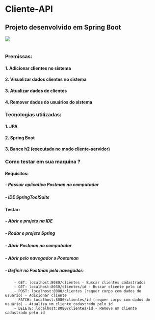 # Cliente-API
## Projeto desenvolvido em Spring Boot
![](/gif/api-clientes.gif)
#
### Premissas:
#### 1. Adicionar clientes no sistema
#### 2. Visualizar dados clientes no sistema
#### 3. Atualizar dados de clientes
#### 4. Remover dados do usuários do sistema

### Tecnologias utilizadas:
#### 1. JPA
#### 2. Spring Boot
#### 3. Banco h2 (executado no modo cliente-servidor)

### Como testar em sua maquina ?
#### Requisitos:
##### - Possuir aplicativo Postman no computador
##### - IDE SpringToolSuite
#### Testar:
##### - Abrir o projeto na IDE
##### - Rodar o projeto Spring
##### - Abrir Postman no computador
##### - Abrir pelo navegador o Postaman
##### - Definir no Postman pelo navegador:
        - GET: localhost:8080/clientes - Buscar clientes cadastrados
        - GET: localhost:8080/clientes/id - Buscar cliente pelo id
        - POST: localhost:8080/clientes (requer corpo com dados do usuário) - Adicionar cliente
        - PATCH: localhost:8080/clientes/id (requer corpo com dados do usuário) - Atualiza um cliente cadastrado pelo id
        - DELETE: localhost:8080/clientes/id - Remove um cliente cadastrado pelo id
